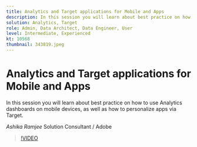 ```yaml
---
title: Analytics and Target applications for Mobile and Apps
description: In this session you will learn about best practice on how to use Analytics dashboards on mobile devices, as well as how to personalize apps via Target.
solution: Analytics, Target
role: Admin, Data Architect, Data Engineer, User
level: Intermediate, Experienced
kt: 10568
thumbnail: 343819.jpeg
---
```

# Analytics and Target applications for Mobile and Apps

In this session you will learn about best practice on how to use Analytics dashboards on mobile devices, as well as how to personalize apps via Target.

*Ashika Ramjee* Solution Consultant / Adobe

>[!VIDEO](https://video.tv.adobe.com/v/343819/?quality=12&learn=on)
